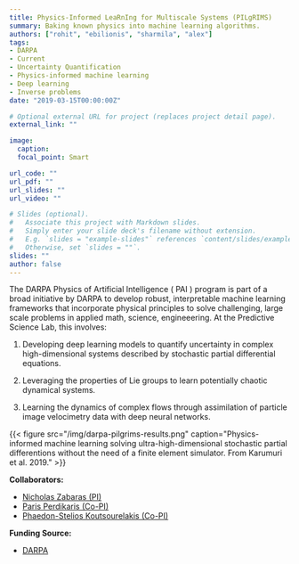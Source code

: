 ```yaml
---
title: Physics-Informed LeaRnIng for Multiscale Systems (PILgRIMS)
summary: Baking known physics into machine learning algorithms.
authors: ["rohit", "ebilionis", "sharmila", "alex"]
tags:
- DARPA
- Current
- Uncertainty Quantification
- Physics-informed machine learning
- Deep learning
- Inverse problems
date: "2019-03-15T00:00:00Z"

# Optional external URL for project (replaces project detail page).
external_link: ""

image:
  caption:
  focal_point: Smart

url_code: ""
url_pdf: ""
url_slides: ""
url_video: ""

# Slides (optional).
#   Associate this project with Markdown slides.
#   Simply enter your slide deck's filename without extension.
#   E.g. `slides = "example-slides"` references `content/slides/example-slides.md`.
#   Otherwise, set `slides = ""`.
slides: ""
author: false
---
```


The DARPA Physics of Artificial Intelligence ( PAI ) program is part of a broad initiative by DARPA to develop robust, interpretable machine learning frameworks that incorporate physical principles to solve challenging, large scale problems in applied math, science, engineeering. At the Predictive Science Lab, this involves:

1. Developing deep learning models to quantify uncertainty in complex high-dimensional systems described by stochastic partial differential equations.

2. Leveraging the properties of Lie groups to learn potentially chaotic dynamical systems.

3. Learning the dynamics of complex flows through assimilation of particle image velocimetry data with deep neural networks.

{{< figure src="/img/darpa-pilgrims-results.png" caption="Physics-informed machine learning solving ultra-high-dimensional stochastic partial differentions without the need of a finite element simulator. From Karumuri et al. 2019." >}}

**Collaborators:**

+ [Nicholas Zabaras (PI)](https://www.zabaras.com/)
+ [Paris Perdikaris (Co-PI)](https://www.seas.upenn.edu/directory/profile.php?ID=237)
+ [Phaedon-Stelios Koutsourelakis (Co-PI)](https://www.professoren.tum.de/en/koutsourelakis-phaedon-stelios/)

**Funding Source:**

+ [DARPA](https://www.darpa.mil)
